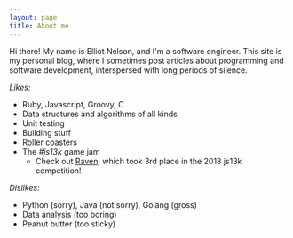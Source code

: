 ```yaml
---
layout: page
title: About me
---
```


Hi there! My name is Elliot Nelson, and I'm a software engineer. This site is my personal blog, where I sometimes post articles about programming and software development, interspersed with long periods of silence.

*Likes:*

- Ruby, Javascript, Groovy, C
- Data structures and algorithms of all kinds
- Unit testing
- Building stuff
- Roller coasters
- The _#js13k_ game jam
  - Check out [Raven](http://js13kgames.com/entries/raven), which took 3rd place in the 2018 js13k competition!

*Dislikes:*

- Python (sorry), Java (not sorry), Golang (gross)
- Data analysis (too boring)
- Peanut butter (too sticky)

